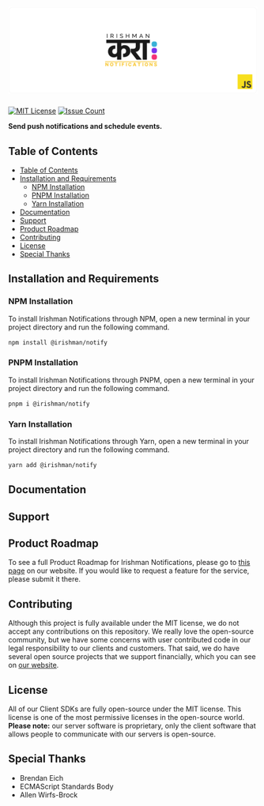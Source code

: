 # ![Irishman Notifications's JavaScript SDK](https://raw.githubusercontent.com/irishman-cloud/notify-javascript/master/.github/banner.svg)

[![MIT License](https://img.shields.io/github/license/irishman-cloud/notify-javascript)](https://github.com/irishman-cloud/notify-javascript)
[![Issue Count](https://img.shields.io/gitea/issues/open/irishman-cloud/notify-javascript)](https://github.com/irishman-cloud/notify-javascript/issues)

<b align="center">Send push notifications and schedule events.</b>

## Table of Contents

- [Table of Contents](#table-of-contents)
- [Installation and Requirements](#installation-and-requirements)
  - [NPM Installation](#npm-installation)
  - [PNPM Installation](#pnpm-installation)
  - [Yarn Installation](#yarn-installation)
- [Documentation](#documentation)
- [Support](#support)
- [Product Roadmap](#product-roadmap)
- [Contributing](#contributing)
- [License](#license)
- [Special Thanks](#special-thanks)

## Installation and Requirements

### NPM Installation

To install Irishman Notifications through NPM, open a new terminal in your project directory and run the following command.

```bash
npm install @irishman/notify
```

### PNPM Installation

To install Irishman Notifications through PNPM, open a new terminal in your project directory and run the following command.

```bash
pnpm i @irishman/notify
```

### Yarn Installation

To install Irishman Notifications through Yarn, open a new terminal in your project directory and run the following command.

```bash
yarn add @irishman/notify
```

## Documentation

## Support

## Product Roadmap

To see a full Product Roadmap for Irishman Notifications, please go to [this page](https://irishman.cloud/service/notify/roadmap) on our website. If you would like to request a feature for the service, please submit it there.

## Contributing

Although this project is fully available under the MIT license, we do not accept any contributions on this repository. We really love the open-source community, but we have some concerns with user contributed code in our legal responsibility to our clients and customers. That said, we do have several open source projects that we support financially, which you can see on [our website](https://irishman.cloud/).

## License

All of our Client SDKs are fully open-source under the MIT license. This license is one of the most permissive licenses in the open-source world. **Please note:** our server software is proprietary, only the client software that allows people to communicate with our servers is open-source.

## Special Thanks

- Brendan Eich
- ECMAScript Standards Body
- Allen Wirfs-Brock
